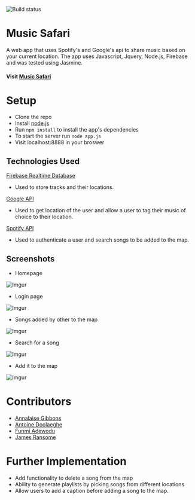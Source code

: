 ![Build status](https://travis-ci.org/adoolaeghe/music-safari.svg?branch=master)

# Music Safari
A web app that uses Spotify's and Google's api to share music based on your current location.
The app uses Javascript, Jquery, Node.js, Firebase and was tested using Jasmine.
#### Visit [Music Safari](https://music-safari.herokuapp.com/)

# Setup
- Clone the repo
- Install [node.js](https://nodejs.org/en/)
- Run ```npm install``` to install the app's dependencies
- To start the server run ```node app.js```
- Visit localhost:8888 in your broswer

## Technologies Used
[Firebase Realtime Database](https://firebase.google.com/docs/database/web/start)
- Used to store tracks and their locations.

[Google API](https://developers.google.com/maps/documentation/javascript/tutorial)
- Used to get location of the user and allow a user to tag their music of choice to their location.

[Spotify API](https://developer.spotify.com/web-api/)
- Used to authenticate a user and search songs to be added to the map.

## Screenshots

 - Homepage

![Imgur](http://i.imgur.com/wmEUhjk.png)

- Login page

![Imgur](https://i.imgur.com/lGvVTaw.png)

- Songs added by other to the map

![Imgur](http://i.imgur.com/3pqsIFq.png)

- Search for a song

![Imgur](http://i.imgur.com/6FTVDce.png)

 - Add it to the map

![Imgur](https://i.imgur.com/PnTtxqS.png)

# Contributors
 - [Annalaise Gibbons](https://github.com/annalaise)
 - [Antoine Doolaeghe](https://github.com/adoolaeghe)
 - [Funmi Adewodu](https://github.com/funmia)
 - [James Ransome](https://github.com/jransome)

# Further Implementation
- Add functionality to delete a song from the map
- Ability to generate playlists by picking songs from different locations
- Allow users to add a caption before adding a song to the map.
